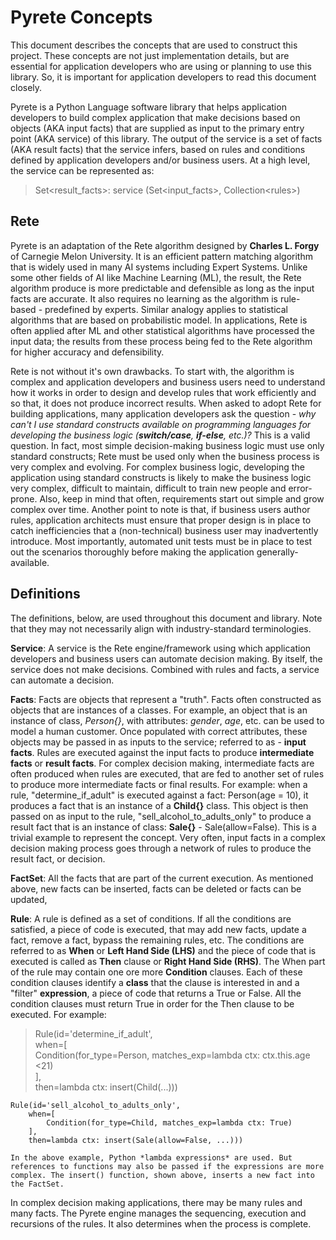 # Pyrete Concepts
This document describes the concepts that are used to construct this project. These concepts are not just implementation details, but are essential for application developers who are using or planning to use this library. So, it is important for application developers to read this document closely.

Pyrete is a Python Language software library that helps application developers to build complex application that make decisions based on objects (AKA input facts) that are supplied as input to the primary entry point (AKA service) of this library. The output of the service is a set of facts (AKA result facts) that the service infers, based on rules and conditions defined by application developers and/or business users. At a high level, the service can be represented as:

> Set\<result_facts>\: service (Set\<input_facts\>, Collection\<rules\>)

## Rete
Pyrete is an adaptation of the Rete algorithm designed by **Charles L. Forgy** of Carnegie Melon University. It is an efficient pattern matching algorithm that is widely used in many AI systems including Expert Systems. Unlike some other fields of AI like Machine Learning (ML), the result, the Rete algorithm produce is more predictable and defensible as long as the input facts are accurate. It also requires no learning as the algorithm is rule-based - predefined by experts. Similar analogy applies to statistical algorithms that are based on probabilistic model. In applications, Rete is often applied after ML and other statistical algorithms have processed the input data; the results from these process being fed to the Rete algorithm for higher accuracy and defensibility.

Rete is not without it's own drawbacks. To start with, the algorithm is complex and application developers and business users need to understand how it works in order to design and develop rules that work efficiently and so that, it does not produce incorrect results. When asked to adopt Rete for building applications, many application developers ask the question - *why can't I use standard  constructs available on programming languages for developing the business logic (**switch/case**, **if-else**, etc.)?* This is a valid question. In fact, most simple decision-making business logic must use only standard constructs; Rete must be used only when the business process is very complex and evolving. For complex business logic, developing the application using standard constructs is likely to make the business logic very complex, difficult to maintain, difficult to train new people and error-prone. Also, keep in mind that often, requirements start out simple and grow complex over time. Another point to note is that, if business users author rules, application architects must ensure that proper design is in place to catch inefficiencies that a (non-technical) business user may inadvertently introduce. Most importantly, automated unit tests must be in place to test out the scenarios thoroughly before making the application generally-available.

## Definitions
The definitions, below, are used throughout this document and library. Note that they may not necessarily align with industry-standard terminologies.

**Service**: A service is the Rete engine/framework using which application developers and business users can automate decision making. By itself, the service does not make decisions. Combined with rules and facts, a service can automate a decision.  

**Facts**: Facts are objects that represent a "truth". Facts often constructed as objects that are instances of a classes. For example, an object that is an instance of class, *Person{}*, with attributes: *gender*, *age*, etc. can be used to model a human customer. Once populated with correct attributes, these objects may be passed in as inputs to the service; referred to as - **input facts**. Rules are executed against the input facts to produce **intermediate facts** or **result facts**. For complex decision making, intermediate facts are often produced when rules are executed, that are fed to another set of rules to produce more intermediate facts or final results. For example: when a rule, "determine_if_adult" is executed against a fact: Person(age = 10), it produces a fact that is an instance of a **Child{}** class. This object is then passed on as input to the rule, "sell_alcohol_to_adults_only" to produce a result fact that is an instance of class: **Sale{}** - Sale(allow=False). This is a trivial example to represent the concept. Very often, input facts in a complex decision making process goes through a network of rules to produce the result fact, or decision.

**FactSet**: All the facts that are part of the current execution. As mentioned above, new facts can be inserted, facts can be deleted or facts can be updated, 

**Rule**: A rule is defined as a set of conditions. If all the conditions are satisfied, a piece of code is executed, that may add new facts, update a fact, remove a fact, bypass the remaining rules, etc. The conditions are referred to as **When** or **Left Hand Side (LHS)** and the piece of code that is executed is called as **Then** clause or **Right Hand Side (RHS)**. The When part of the rule may contain one ore more **Condition** clauses. Each of these condition clauses identify a **class** that the clause is interested in and a "filter" **expression**, a piece of code that returns a True or False. All the condition clauses must return True in order for the Then clause to be executed. For example:

> Rule(id='determine_if_adult',  
        when=[  
            Condition(for_type=Person, matches_exp=lambda ctx: ctx.this.age <21)  
        ],  
        then=lambda ctx: insert(Child(...)))  

    Rule(id='sell_alcohol_to_adults_only',  
        when=[  
            Condition(for_type=Child, matches_exp=lambda ctx: True)  
        ],  
        then=lambda ctx: insert(Sale(allow=False, ...)))

    In the above example, Python *lambda expressions* are used. But references to functions may also be passed if the expressions are more complex. The insert() function, shown above, inserts a new fact into the FactSet.

In complex decision making applications, there may be many rules and many facts. The Pyrete engine manages the sequencing, execution and recursions of the rules. It also determines when the process is complete.
